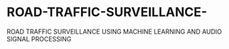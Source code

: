 # ROAD-TRAFFIC-SURVEILLANCE-
ROAD TRAFFIC SURVEILLANCE USING MACHINE LEARNING AND AUDIO SIGNAL PROCESSING
